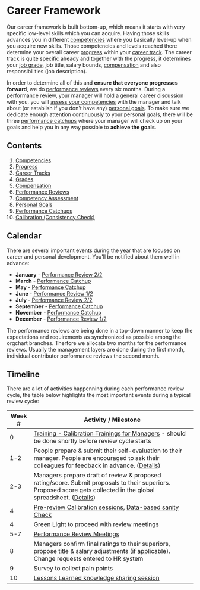 # Career Framework

Our career framework is built bottom-up, which means it starts with very specific low-level skills which you can acquire. Having those skills advances you in different [competencies](competencies.md) where you basically level-up when you acquire new skills. Those competencies and levels reached there determine your overall career [progress](progress.md) within your [career track](career-tracks/readme.md). The career track is quite specific already and together with the progress, it determines your [job grade](grades.md), job title, salary bounds, [compensation](compensation.md) and also responsibilities (job description).

In order to determine all of this and **ensure that everyone progresses forward**, we do [performance reviews](performance-reviews.md) every six months. During a performance review, your manager will hold a general career discussion with you, you will [assess your competencies](competency-assessment.md) with the manager and talk about (or establish if you don't have any) [personal goals](personal-goals.md). To make sure we dedicate enough attention continuously to your personal goals, there will be three [performance catchups](performance-catchups) where your manager will check up on your goals and help you in any way possible to **achieve the goals**.

## Contents

1. [Competencies](competencies.md)
1. [Progress](progress.md)
1. [Career Tracks](career-tracks/readme.md)
1. [Grades](grades.md)
1. [Compensation](compensation.md)
1. [Performance Reviews](performance-reviews.md)
1. [Competency Assessment](competency-assessment.md)
1. [Personal Goals](personal-goals.md)
1. [Performance Catchups](performance-catchups.md)
1. [Calibration (Consistency Check)](calibration.md)

## Calendar

There are several important events during the year that are focused on career and personal development. You'll be notified about them well in advance:

- **January** - [Performance Review 2/2](performance-reviews.md)
- **March** - [Performance Catchup](performance-catchups.md)
- **May** - [Performance Catchup](performance-catchups.md)
- **June** - [Performance Review 1/2](performance-reviews.md)
- **July** - [Performance Review 2/2](performance-reviews.md)
- **September** - [Performance Catchup](performance-catchups.md)
- **November** - [Performance Catchup](performance-catchups.md)
- **December** - [Performance Review 1/2](performance-reviews.md)

The performance reviews are being done in a top-down manner to keep the expectations and requirements as synchronized as possible among the orgchart branches. Therfore we allocate two months for the performance reviews. Usually the management layers are done during the first month, individual contributor performance reviews the second month.

## Timeline

There are a lot of activities happenning during each performance review cycle, the table below highlights the most important events during a typical review cycle:

| Week # | Activity / Milestone |
| ------------- | ------------- |
| 0 | [Training - Calibration Trainings for Managers](calibration.md#training---calibration-training-for-managers) - should be done shortly before review cycle starts |
| 1-2 | People prepare & submit their self-evaluation to their manager. People are encouraged to ask their colleagues for feedback in advance. ([Details](calibration.md#pre-review-calibration))|
| 2-3 | Managers prepare draft of review & proposed rating/score. Submit proposals to their superiors. Proposed score gets collected in the global spreadsheet. ([Details](calibration.md#pre-review-calibration))|
| 4 | [Pre-review Calibration sessions](calibration.md#pre-review-calibration), [Data-based sanity Check](calibration.md#data-based-sanity-check) |
| 4 | Green Light to proceed with review meetings |
| 5-7 | [Performance Review Meetings](performance-reviews.md) |
| 8| Managers confirm final ratings to their superiors, propose title & salary adjustments (if applicable). Change requests entered to HR system |
| 9| Survey to collect pain points |
| 10| [Lessons Learned knowledge sharing session](calibration.md#lessons-learned) |


